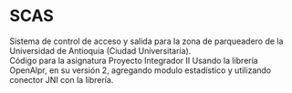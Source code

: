 # SCAS
Sistema de control de acceso y salida para la zona de parqueadero de la Universidad de Antioquia (Ciudad Universitaria).  
Código para la asignatura Proyecto Integrador II  Usando la librería OpenAlpr, en su versión 2, agregando modulo estadístico y utilizando conector JNI con la librería.
